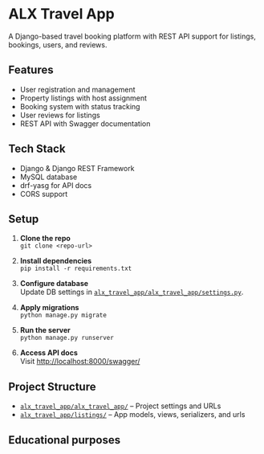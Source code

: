 # ALX Travel App

A Django-based travel booking platform with REST API support for listings, bookings, users, and reviews.

## Features

- User registration and management
- Property listings with host assignment
- Booking system with status tracking
- User reviews for listings
- REST API with Swagger documentation

## Tech Stack

- Django & Django REST Framework
- MySQL database
- drf-yasg for API docs
- CORS support

## Setup

1. **Clone the repo**  
   `git clone <repo-url>`

2. **Install dependencies**  
   `pip install -r requirements.txt`

3. **Configure database**  
   Update DB settings in [`alx_travel_app/alx_travel_app/settings.py`](alx_travel_app/alx_travel_app/settings.py).

4. **Apply migrations**  
   `python manage.py migrate`

5. **Run the server**  
   `python manage.py runserver`

6. **Access API docs**  
   Visit [http://localhost:8000/swagger/](http://localhost:8000/swagger/)

## Project Structure

- [`alx_travel_app/alx_travel_app/`](alx_travel_app/alx_travel_app/) – Project settings and URLs
- [`alx_travel_app/listings/`](alx_travel_app/listings/) – App models, views, serializers, and urls

## Educational purposes